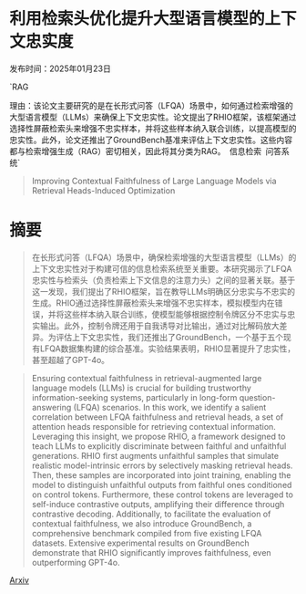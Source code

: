 # 利用检索头优化提升大型语言模型的上下文忠实度

发布时间：2025年01月23日

`RAG

理由：该论文主要研究的是在长形式问答（LFQA）场景中，如何通过检索增强的大型语言模型（LLMs）来确保上下文忠实性。论文提出了RHIO框架，该框架通过选择性屏蔽检索头来增强不忠实样本，并将这些样本纳入联合训练，以提高模型的忠实性。此外，论文还推出了GroundBench基准来评估上下文忠实性。这些内容都与检索增强生成（RAG）密切相关，因此将其分类为RAG。` `信息检索` `问答系统`

> Improving Contextual Faithfulness of Large Language Models via Retrieval Heads-Induced Optimization

# 摘要

> 在长形式问答（LFQA）场景中，确保检索增强的大型语言模型（LLMs）的上下文忠实性对于构建可信的信息检索系统至关重要。本研究揭示了LFQA忠实性与检索头（负责检索上下文信息的注意力头）之间的显著关联。基于这一发现，我们提出了RHIO框架，旨在教导LLMs明确区分忠实与不忠实的生成。RHIO通过选择性屏蔽检索头来增强不忠实样本，模拟模型内在错误，并将这些样本纳入联合训练，使模型能够根据控制令牌区分不忠实与忠实输出。此外，控制令牌还用于自我诱导对比输出，通过对比解码放大差异。为评估上下文忠实性，我们还推出了GroundBench，一个基于五个现有LFQA数据集构建的综合基准。实验结果表明，RHIO显著提升了忠实性，甚至超越了GPT-4o。

> Ensuring contextual faithfulness in retrieval-augmented large language models (LLMs) is crucial for building trustworthy information-seeking systems, particularly in long-form question-answering (LFQA) scenarios. In this work, we identify a salient correlation between LFQA faithfulness and retrieval heads, a set of attention heads responsible for retrieving contextual information. Leveraging this insight, we propose RHIO, a framework designed to teach LLMs to explicitly discriminate between faithful and unfaithful generations. RHIO first augments unfaithful samples that simulate realistic model-intrinsic errors by selectively masking retrieval heads. Then, these samples are incorporated into joint training, enabling the model to distinguish unfaithful outputs from faithful ones conditioned on control tokens. Furthermore, these control tokens are leveraged to self-induce contrastive outputs, amplifying their difference through contrastive decoding. Additionally, to facilitate the evaluation of contextual faithfulness, we also introduce GroundBench, a comprehensive benchmark compiled from five existing LFQA datasets. Extensive experimental results on GroundBench demonstrate that RHIO significantly improves faithfulness, even outperforming GPT-4o.

[Arxiv](https://arxiv.org/abs/2501.13573)